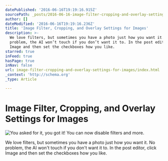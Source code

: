 ```yaml
---
datePublished: '2016-06-16T19:19:16.915Z'
sourcePath: _posts/2016-06-16-image-filter-cropping-and-overlay-settings-for-images.md
author: []
dateModified: '2016-06-16T19:19:16.236Z'
title: 'Image Filter, Cropping, and Overlay Settings for Images'
description: >-
  We love filters, but sometimes you have a photo just how you want it. No
  problem, the AI won’t touch if you don’t want it to. In the post editor, click
  Image and then set the checkboxes how you like.
starred: true
inFeed: true
hasPage: true
inNav: false
url: image-filter-cropping-and-overlay-settings-for-images/index.html
_context: 'http://schema.org'
_type: Article

---
```

# Image Filter, Cropping, and Overlay Settings for Images
![You asked for it, you got it! You can now disable filters and more.](https://the-grid-user-content.s3-us-west-2.amazonaws.com/1b732e14-31b4-457e-b33a-1526484eae79.gif)

We love filters, but sometimes you have a photo just how you want it. No problem, the AI won't touch if you don't want it to. In the post editor, click Image and then set the checkboxes how you like.